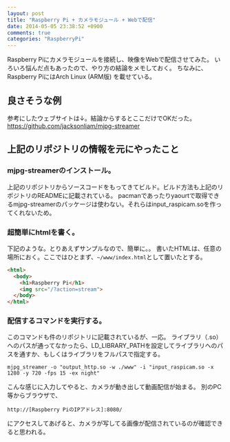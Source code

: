 ```yaml
---
layout: post
title: "Raspberry Pi + カメラモジュール + Webで配信"
date: 2014-05-05 23:38:52 +0900
comments: true
categories: "RaspberryPi"
---
```


Raspberry Piにカメラモジュールを接続し、映像をWebで配信させてみた。
いろいろ悩んだ点もあったので、やり方の結論をメモしておく。
ちなみに、Raspberry PiにはArch Linux (ARM版) を載せている。

## 良さそうな例

参考にしたウェブサイトは↓。結論からするとここだけでOKだった。
https://github.com/jacksonliam/mjpg-streamer

## 上記のリポジトリの情報を元にやったこと

### mjpg-streamerのインストール。
上記のリポジトリからソースコードをもってきてビルド。ビルド方法も上記のリポジトリのREADMEに記載されている。
pacmanであったりyaourtで取得できるmjpg-streamerのパッケージは使わない。それらはinput_raspicam.soを作ってくれないため。

### 超簡単にhtmlを書く。

下記のような。とりあえずサンプルなので、簡単に。。
書いたHTMLは、任意の場所におく。ここではひとまず、`~/www/index.html`として置いたとする。

```html
<html>
  <body>
    <h1>Raspberry Pi</h1>
    <img src="/?action=stream">
  </body>
</html>
```

### 配信するコマンドを実行する。

このコマンドも件のリポジトリに記載されているが、一応。
ライブラリ（.so）へのパスが通ってなかったら、LD_LIBRARY_PATHを設定してライブラリへのパスを通すか、もしくはライブラリをフルパスで指定する。

`mjpg_streamer -o "output_http.so -w ./www" -i "input_raspicam.so -x 1280 -y 720 -fps 15 -ex night"`

こんな感じに入力してやると、カメラが動き出して動画配信が始まる。
別のPC等からブラウザで、

`http://[Raspberry PiのIPアドレス]:8080/`

にアクセスしてあげると、カメラが写してる画像が配信されているのが確認できると思われる。
